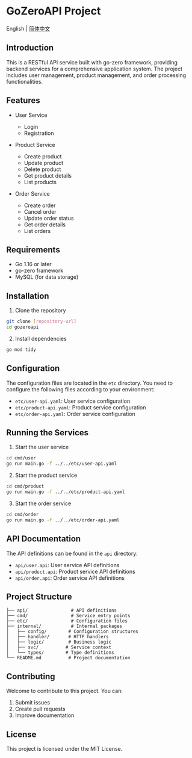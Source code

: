 # GoZeroAPI Project

English | [简体中文](README_zh.md)

## Introduction

This is a RESTful API service built with go-zero framework, providing backend services for a comprehensive application system. The project includes user management, product management, and order processing functionalities.

## Features

- User Service
  - Login
  - Registration

- Product Service
  - Create product
  - Update product
  - Delete product
  - Get product details
  - List products

- Order Service
  - Create order
  - Cancel order
  - Update order status
  - Get order details
  - List orders

## Requirements

- Go 1.16 or later
- go-zero framework
- MySQL (for data storage)

## Installation

1. Clone the repository
```bash
git clone [repository-url]
cd gozeroapi
```

2. Install dependencies
```bash
go mod tidy
```

## Configuration

The configuration files are located in the `etc` directory. You need to configure the following files according to your environment:

- `etc/user-api.yaml`: User service configuration
- `etc/product-api.yaml`: Product service configuration
- `etc/order-api.yaml`: Order service configuration

## Running the Services

1. Start the user service
```bash
cd cmd/user
go run main.go -f ../../etc/user-api.yaml
```

2. Start the product service
```bash
cd cmd/product
go run main.go -f ../../etc/product-api.yaml
```

3. Start the order service
```bash
cd cmd/order
go run main.go -f ../../etc/order-api.yaml
```

## API Documentation

The API definitions can be found in the `api` directory:

- `api/user.api`: User service API definitions
- `api/product.api`: Product service API definitions
- `api/order.api`: Order service API definitions

## Project Structure

```
├── api/                # API definitions
├── cmd/                # Service entry points
├── etc/                # Configuration files
├── internal/           # Internal packages
│   ├── config/        # Configuration structures
│   ├── handler/       # HTTP handlers
│   ├── logic/         # Business logic
│   ├── svc/          # Service context
│   └── types/        # Type definitions
└── README.md          # Project documentation
```

## Contributing

Welcome to contribute to this project. You can:

1. Submit issues
2. Create pull requests
3. Improve documentation

## License

This project is licensed under the MIT License.